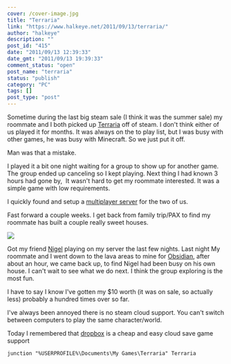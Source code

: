 ```yaml
---
cover: /cover-image.jpg
title: "Terraria"
link: "https://www.halkeye.net/2011/09/13/terraria/"
author: "halkeye"
description: ""
post_id: "415"
date: "2011/09/13 12:39:33"
date_gmt: "2011/09/13 19:39:33"
comment_status: "open"
post_name: "terraria"
status: "publish"
category: "PC"
tags: []
post_type: "post"
---
```


Sometime during the last big steam sale (I think it was the summer sale) my roommate and I both picked up [Terraria](http://store.steampowered.com/app/105600/?snr=1_4_4__13) off of steam. I don't think either of us played it for months. It was always on the to play list, but I was busy with other games, he was busy with Minecraft. So we just put it off.

Man was that a mistake.

I played it a bit one night waiting for a group to show up for another game. The group ended up canceling so I kept playing. Next thing I had known 3 hours had gone by,  It wasn't hard to get my roommate interested. It was a simple game with low requirements.

I quickly found and setup a [multiplayer server](http://www.tdsm.org/) for the two of us.

Fast forward a couple weeks. I get back from family trip/PAX to find my roommate has built a couple really sweet houses.

![](http://www.halkeye.net/files/2011/09/Screenshot-Terraria-RoomatesHouse-150x150.png)

Got my friend [Nigel](http://www.forgreatjustice.ca/) playing on my server the last few nights. Last night My roommate and I went down to the lava areas to mine for [Obsidian](http://terraria.wikia.com/wiki/Obsidian), after about an hour, we came back up, to find Nigel had been busy on his own house. I can't wait to see what we do next. I think the group exploring is the most fun.

I have to say I know I've gotten my $10 worth (it was on sale, so actually less) probably a hundred times over so far.

I've always been annoyed there is no steam cloud support. You can't switch between computers to play the same character/world.

Today I remembered that [dropbox](http://db.tt/CfzMzrE) is a cheap and easy cloud save game support
    
    
    junction "%USERPROFILE%\Documents\My Games\Terraria" Terraria